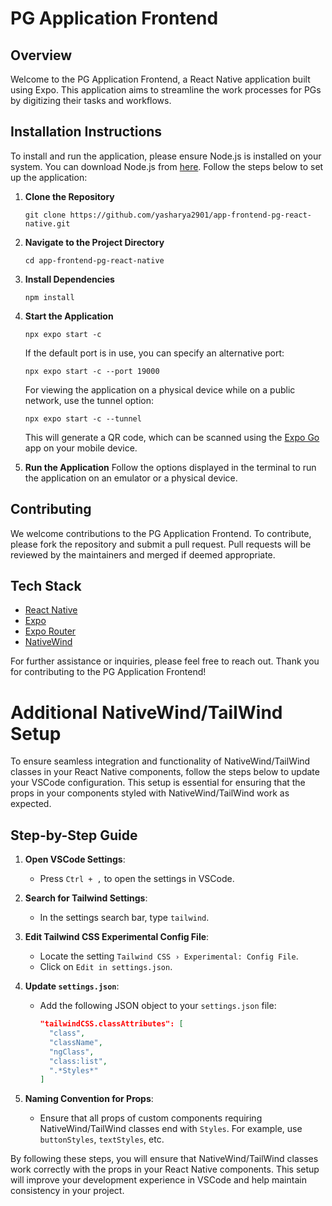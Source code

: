 # PG Application Frontend

## Overview

Welcome to the PG Application Frontend, a React Native application built using Expo. This application aims to streamline the work processes for PGs by digitizing their tasks and workflows.

## Installation Instructions

To install and run the application, please ensure Node.js is installed on your system. You can download Node.js from [here](https://nodejs.org/en/). Follow the steps below to set up the application:

1. **Clone the Repository**
    ```shell
    git clone https://github.com/yasharya2901/app-frontend-pg-react-native.git
    ```
2. **Navigate to the Project Directory**
    ```shell
    cd app-frontend-pg-react-native
    ```
3. **Install Dependencies**
    ```shell
    npm install
    ```
4. **Start the Application**
    ```shell
    npx expo start -c
    ```

    If the default port is in use, you can specify an alternative port:
    ```shell
    npx expo start -c --port 19000
    ```

    For viewing the application on a physical device while on a public network, use the tunnel option:
    ```shell
    npx expo start -c --tunnel
    ```

    This will generate a QR code, which can be scanned using the [Expo Go](https://expo.dev/go) app on your mobile device.

5. **Run the Application**
    Follow the options displayed in the terminal to run the application on an emulator or a physical device.

## Contributing

We welcome contributions to the PG Application Frontend. To contribute, please fork the repository and submit a pull request. Pull requests will be reviewed by the maintainers and merged if deemed appropriate.

## Tech Stack

- [React Native](https://reactnative.dev/)
- [Expo](https://expo.dev/go)
- [Expo Router](https://docs.expo.dev/router/introduction/)
- [NativeWind](https://www.nativewind.dev/)

For further assistance or inquiries, please feel free to reach out. Thank you for contributing to the PG Application Frontend!

# Additional NativeWind/TailWind Setup

To ensure seamless integration and functionality of NativeWind/TailWind classes in your React Native components, follow the steps below to update your VSCode configuration. This setup is essential for ensuring that the props in your components styled with NativeWind/TailWind work as expected.

## Step-by-Step Guide

1. **Open VSCode Settings**:
   - Press `Ctrl + ,` to open the settings in VSCode.

2. **Search for Tailwind Settings**:
   - In the settings search bar, type `tailwind`.

3. **Edit Tailwind CSS Experimental Config File**:
   - Locate the setting `Tailwind CSS › Experimental: Config File`.
   - Click on `Edit in settings.json`.

4. **Update `settings.json`**:
   - Add the following JSON object to your `settings.json` file:
     ```json
     "tailwindCSS.classAttributes": [
       "class",
       "className",
       "ngClass",
       "class:list",
       ".*Styles*"
     ]
     ```

5. **Naming Convention for Props**:
   - Ensure that all props of custom components requiring NativeWind/TailWind classes end with `Styles`. For example, use `buttonStyles`, `textStyles`, etc.

By following these steps, you will ensure that NativeWind/TailWind classes work correctly with the props in your React Native components. This setup will improve your development experience in VSCode and help maintain consistency in your project.
